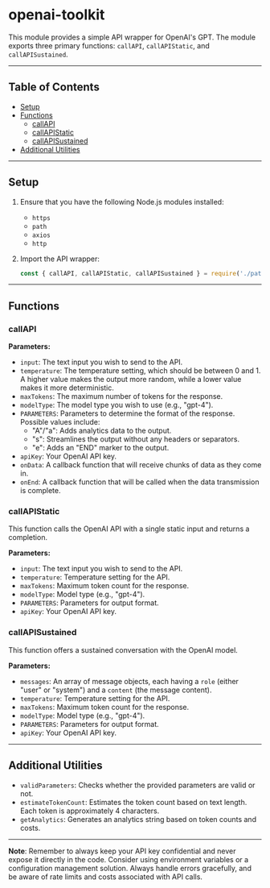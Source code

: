 # openai-toolkit

This module provides a simple API wrapper for OpenAI's GPT. The module exports three primary functions: `callAPI`, `callAPIStatic`, and `callAPISustained`.

---

## Table of Contents
- [Setup](#setup)
- [Functions](#functions)
  - [callAPI](#callapi)
  - [callAPIStatic](#callapistatic)
  - [callAPISustained](#callapisustained)
- [Additional Utilities](#additional-utilities)

---

## Setup

1. Ensure that you have the following Node.js modules installed:
    - `https`
    - `path`
    - `axios`
    - `http`

2. Import the API wrapper:
   ```javascript
   const { callAPI, callAPIStatic, callAPISustained } = require('./path-to-wrapper-file');
   ```

---

## Functions

### callAPI

**Parameters:**

- `input`: The text input you wish to send to the API.
- `temperature`: The temperature setting, which should be between 0 and 1. A higher value makes the output more random, while a lower value makes it more deterministic.
- `maxTokens`: The maximum number of tokens for the response.
- `modelType`: The model type you wish to use (e.g., "gpt-4").
- `PARAMETERS`: Parameters to determine the format of the response. Possible values include:
  - "A"/"a": Adds analytics data to the output.
  - "s": Streamlines the output without any headers or separators.
  - "e": Adds an "END" marker to the output.
- `apiKey`: Your OpenAI API key.
- `onData`: A callback function that will receive chunks of data as they come in.
- `onEnd`: A callback function that will be called when the data transmission is complete.

### callAPIStatic

This function calls the OpenAI API with a single static input and returns a completion.

**Parameters:**

- `input`: The text input you wish to send to the API.
- `temperature`: Temperature setting for the API.
- `maxTokens`: Maximum token count for the response.
- `modelType`: Model type (e.g., "gpt-4").
- `PARAMETERS`: Parameters for output format.
- `apiKey`: Your OpenAI API key.

### callAPISustained

This function offers a sustained conversation with the OpenAI model.

**Parameters:**

- `messages`: An array of message objects, each having a `role` (either "user" or "system") and a `content` (the message content).
- `temperature`: Temperature setting for the API.
- `maxTokens`: Maximum token count for the response.
- `modelType`: Model type (e.g., "gpt-4").
- `PARAMETERS`: Parameters for output format.
- `apiKey`: Your OpenAI API key.

---

## Additional Utilities

- `validParameters`: Checks whether the provided parameters are valid or not.
- `estimateTokenCount`: Estimates the token count based on text length. Each token is approximately 4 characters.
- `getAnalytics`: Generates an analytics string based on token counts and costs.

---

**Note**: Remember to always keep your API key confidential and never expose it directly in the code. Consider using environment variables or a configuration management solution. Always handle errors gracefully, and be aware of rate limits and costs associated with API calls.
